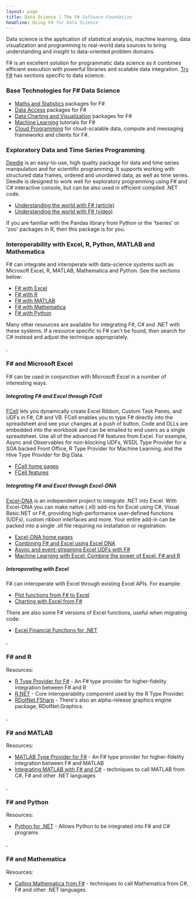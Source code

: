 ```yaml
---
layout: page
title: Data Science | The F# Software Foundation
headline: Using F# for Data Science
---
```


Data science is the application of statistical analysis, machine learning, data visualization and programming to 
real-world data sources to bring understanding and insight to data-oriented problem domains.

F# is an excellent solution for programmatic data science as it combines efficient execution
with powerful libraries and scalable data integration. [Try F#](http://tryfsharp.org/learn) has sections specific to data science. 

### Base Technologies for F# Data Science

* [Maths and Statistics](/math) packages for F#
* [Data Access](/data-access) packages for F#
* [Data Charting and Visualization](/data-visualization) packages for F#
* [Machine Learning](/machine-learning) tutorials for F#
* [Cloud Programming](/cloud) for cloud-scalable data, compute and messaging frameworks and clients for F#.


### Exploratory Data and Time Series Programming

[Deedle](http://bluemountaincapital.github.io/Deedle/) is an easy-to-use, high quality package 
for data and time series manipulation and for scientific programming. It supports working with 
structured data frames, ordered and unordered data, as well as time series. Deedle is designed to 
work well for exploratory programming using F# and C# interactive console, but can be also used in 
efficient compiled .NET code. 

* [Understanding the world with F# (article)](http://www.thedevelopermag.com/understanding-world-f/)
* [Understanding the world with F# (video)](http://channel9.msdn.com/posts/Understanding-the-World-with-F)

If you are familiar with the Pandas library from Python or the 'tseries' or 'zoo' packages in R, 
then this package is for you. 

### Interoperability with Excel, R, Python, MATLAB and Mathematica

F# can integrate and interoperate with data-science systems such as 
Microsoft Excel, R, MATLAB, Mathematica and Python. See the sections below:

* [F# with Excel](#excel-interop)
* [F# with R](#r-interop)
* [F# with MATLAB](#matlab-interop)
* [F# with Mathematica](#mathematica-interop)
* [F# with Python](#python-interop)

Many other resources are available for integrating F#, C# and .NET with these systems. If a resource specific
to F# can't be found, then search for C# instead and adjust the technique appropriately.

<a id="excel-interop" href="#">&nbsp;</a>
### F# and Microsoft Excel 

F# can be used in conjunction with Microsoft Excel in a number of interesting ways.

##### Integrating F# and Excel through FCell

[FCell](http://fcell.io) lets you dynamically create Excel Ribbon, Custom Task Panes, and UDFs in F#, C# and VB. 
FCell enables you to type F# directly into the spreadsheet and see your changes at a push of button. 
Code and DLLs are embedded into the workbook and can be emailed to end users as a single spreadsheet. 
Use all of the advanced F# features from Excel. For example, Async and Observables for non-blocking UDFs, WSDL Type Provider for a SOA backed Front Office, R Type Provider for Machine Learning, and the Hive Type Provider for Big Data.

 * [FCell home pages](http://fcell.io/)
 * [FCell features](http://fcell.io/tour.html)

##### Integrating F# and Excel through Excel-DNA

[Excel-DNA](http://excel-dna.net/) is an independent project to integrate .NET into Excel. With Excel-DNA you can make native (.xll) add-ins for Excel using C#, Visual Basic.NET or F#, providing high-performance user-defined functions (UDFs), custom ribbon interfaces 
and more. Your entire add-in can be packed into a single .xll file requiring no installation or registration:

 * [Excel-DNA home pages](http://excel-dna.net/)
 * [Combining F# and Excel using Excel DNA](http://blogs.msdn.com/b/fsharpteam/archive/2013/07/16/combining-f-and-excel-using-excel-dna-some-links.aspx)
 * [Async and event-streaming Excel UDFs with F#](http://excel-dna.net/2013/03/26/async-and-event-streaming-excel-udfs-with-f/)
 * [Machine Learning with Excel: Combine the power of Excel, F# and R](http://luajalla.azurewebsites.net/excel-dna-three-stories/)

##### Interoperating with Excel 

F# can interoperate with Excel through existing Excel APIs. For example:

 * [Plot functions from F# to Excel](http://www.clear-lines.com/blog/post/Plot-functions-from-FSharp-to-Excel.aspx)
 * [Charting with Excel from F#](http://bit.ly/GGv8z4)

There are also some F# versions of Excel functions, useful when migrating code:

 * [Excel Financial Functions for .NET](http://archive.msdn.microsoft.com/FinancialFunctions)


<a id="r-interop" href="#">&nbsp;</a>
### F# and R

Resources:

 * [R Type Provider for F#](http://bluemountaincapital.github.io/FSharpRProvider) - An F# type provider for higher-fidelity integration between F# and R
 * [R.NET](http://rdotnet.codeplex.com) - Core interoperability component used by the R Type Provider.
 * [RDotNet.FSharp](https://www.nuget.org/packages/RDotNet.FSharp) - There's also an alpha-release graphics engine package, RDotNet.Graphics.

<a id="matlab-interop" href="#">&nbsp;</a>
### F# and MATLAB 

Resources:

 * [MATLAB Type Provider for F#](http://bayardrock.github.io/Matlab-Type-Provider/) - An F# type provider for higher-fidelity integration between F# and MATLAB
 * [Integrating MATLAB with F# and C#](http://www.mathworks.com/matlabcentral/fileexchange/12987) - techniques to call MATLAB from C#, F# and other .NET languages

<a id="python-interop" href="#">&nbsp;</a>
### F# and Python 

Resources:

 * [Python for .NET](http://pythonnet.sourceforge.net/readme.html) - Allows Python to be integrated into F# and C# programs

<a id="mathematica-interop" href="#">&nbsp;</a>
### F# and Mathematica

Resources:

 * [Calling Mathematica from F#](http://reference.wolfram.com/mathematica/NETLink/tutorial/CallingMathematicaFromNET.html) - techniques to call Mathematica from C#, F# and other .NET languages

